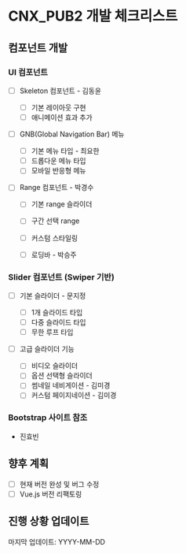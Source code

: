 # CNX_PUB2 개발 체크리스트

## 컴포넌트 개발

### UI 컴포넌트

- [ ] Skeleton 컴포넌트 - 김동윤
  - [ ] 기본 레이아웃 구현
  - [ ] 애니메이션 효과 추가
- [ ] GNB(Global Navigation Bar) 메뉴

  - [ ] 기본 메뉴 타입 - 최요한
  - [ ] 드롭다운 메뉴 타입
  - [ ] 모바일 반응형 메뉴

- [ ] Range 컴포넌트 - 박경수

  - [ ] 기본 range 슬라이더
  - [ ] 구간 선택 range
  - [ ] 커스텀 스타일링

  - [ ] 로딩바 - 박승주

### Slider 컴포넌트 (Swiper 기반)

- [ ] 기본 슬라이더 - 문지정

  - [ ] 1개 슬라이드 타입
  - [ ] 다중 슬라이드 타입
  - [ ] 무한 루프 타입

- [ ] 고급 슬라이더 기능
  - [ ] 비디오 슬라이더
  - [ ] 옵션 선택형 슬라이더
  - [ ] 썸네일 네비게이션 - 김미경
  - [ ] 커스텀 페이지네이션 - 김미경

### Bootstrap 사이트 참조

- 진효빈

## 향후 계획

- [ ] 현재 버전 완성 및 버그 수정
- [ ] Vue.js 버전 리팩토링

## 진행 상황 업데이트

마지막 업데이트: YYYY-MM-DD
